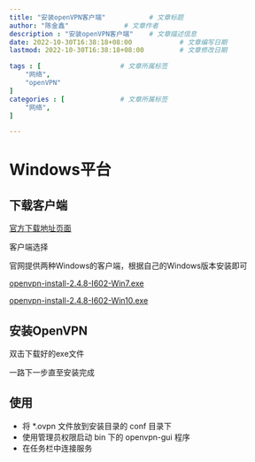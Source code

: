 ```yaml
---
title: "安装openVPN客户端"           # 文章标题
author: "陈金鑫"              # 文章作者
description : "安装openVPN客户端"    # 文章描述信息
date: 2022-10-30T16:38:18+08:00            # 文章编写日期
lastmod: 2022-10-30T16:38:18+08:00         # 文章修改日期

tags : [                    # 文章所属标签
    "网络",
    "openVPN"
]
categories : [              # 文章所属标签
    "网络",
]

---
```

# Windows平台
## 下载客户端
[官方下载地址页面](https://openvpn.net/community-downloads/)

客户端选择

官网提供两种Windows的客户端，根据自己的Windows版本安装即可

[openvpn-install-2.4.8-I602-Win7.exe](https://swupdate.openvpn.org/community/releases/openvpn-install-2.4.8-I602-Win7.exe)

[openvpn-install-2.4.8-I602-Win10.exe](https://swupdate.openvpn.org/community/releases/openvpn-install-2.4.8-I602-Win10.exe)

## 安装OpenVPN
双击下载好的exe文件

一路下一步直至安装完成

## 使用
- 将 *.ovpn 文件放到安装目录的 conf 目录下
- 使用管理员权限启动 bin 下的 openvpn-gui 程序
- 在任务栏中连接服务
